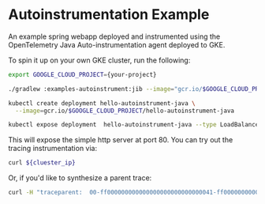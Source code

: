 # Autoinstrumentation Example

An example spring webapp deployed and instrumented using the OpenTelemetry Java Auto-instrumentation agent deployed to GKE.

To spin it up on your own GKE cluster, run the following:
```bash
export GOOGLE_CLOUD_PROJECT={your-project}

./gradlew :examples-autoinstrument:jib --image="gcr.io/$GOOGLE_CLOUD_PROJECT/hello-autoinstrument-java"

kubectl create deployment hello-autoinstrument-java \
  --image=gcr.io/$GOOGLE_CLOUD_PROJECT/hello-autoinstrument-java

kubectl expose deployment  hello-autoinstrument-java --type LoadBalancer --port 80 --target-port 8080
```


This will expose the simple http server at port 80.   You can try out the tracing instrumentation via:

```bash
curl ${cluester_ip}
```

Or, if you'd like to synthesize a parent trace:

```bash
curl -H "traceparent:  00-ff000000000000000000000000000041-ff00000000000041-01" ${cluster_ip}
```
